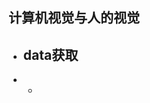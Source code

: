 ## 计算机视觉与人的视觉

- ## data获取
- 
	- 

<!--stackedit_data:
eyJoaXN0b3J5IjpbNDMyMDc3MDE4LDY3NjUxOTM3Nl19
-->